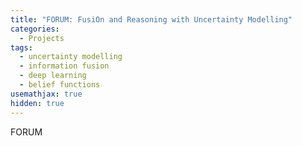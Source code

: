 ```yaml
---
title: "FORUM: FusiOn and Reasoning with Uncertainty Modelling"
categories:
  - Projects
tags:
  - uncertainty modelling
  - information fusion
  - deep learning
  - belief functions
usemathjax: true
hidden: true
---
```

FORUM
